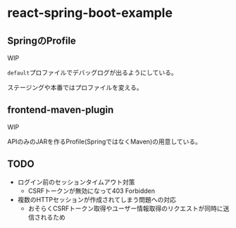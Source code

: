 # react-spring-boot-example

## SpringのProfile

WIP

`default`プロファイルでデバッグログが出るようにしている。

ステージングや本番ではプロファイルを変える。

## frontend-maven-plugin

WIP

APIのみのJARを作るProfile(SpringではなくMaven)の用意している。

## TODO

- ログイン前のセッションタイムアウト対策
  - CSRFトークンが無効になって403 Forbidden
- 複数のHTTPセッションが作成されてしまう問題への対応
  - おそらくCSRFトークン取得やユーザー情報取得のリクエストが同時に送信されるため

